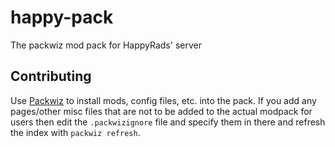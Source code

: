 # happy-pack
The packwiz mod pack for HappyRads' server

## Contributing
Use [Packwiz](https://packwiz.infra.link/) to install mods, config files, etc. into the pack. If you add any pages/other misc files that are not to be added to the actual modpack for users then edit the `.packwizignore` file and specify them in there and refresh the index with `packwiz refresh`.
